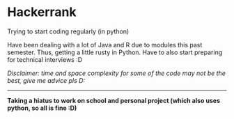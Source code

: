 # Hackerrank
Trying to start coding regularly (in python)

Have been dealing with a lot of Java and R due to modules this past semester. Thus, getting a little rusty in Python. Have to also start preparing for technical interviews :D 

_Disclaimer: time and space complexity for some of the code may not be the best, give me advice pls D:_

---

**Taking a hiatus to work on school and personal project (which also uses python, so all is fine :D)**
